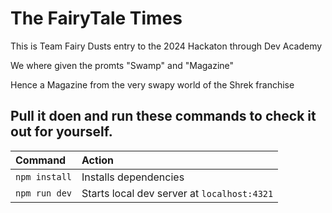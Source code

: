 # The FairyTale Times
This is Team Fairy Dusts entry to the 2024 Hackaton through Dev Academy

We where given the promts "Swamp" and "Magazine"

Hence a Magazine from the very swapy world of the Shrek franchise

## Pull it doen and run these commands to check it out for yourself.

| Command                   | Action                                           |
| :------------------------ | :----------------------------------------------- |
| `npm install`             | Installs dependencies                            |
| `npm run dev`             | Starts local dev server at `localhost:4321`      |
